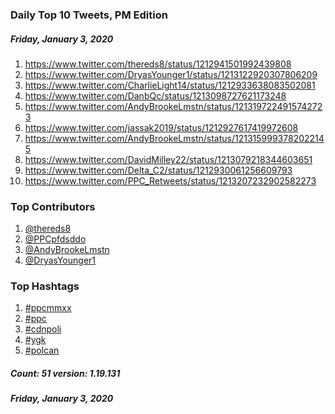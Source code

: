 ### Daily Top 10 Tweets, PM Edition
##### Friday, January 3, 2020
 1) https://www.twitter.com/thereds8/status/1212941501992439808
 2) https://www.twitter.com/DryasYounger1/status/1213122920307806209
 3) https://www.twitter.com/CharlieLight14/status/1212933638083502081
 4) https://www.twitter.com/DanbQc/status/1213098727621173248
 5) https://www.twitter.com/AndyBrookeLmstn/status/1213197224915742723
 6) https://www.twitter.com/jassak2019/status/1212927617419972608
 7) https://www.twitter.com/AndyBrookeLmstn/status/1213159993782022145
 8) https://www.twitter.com/DavidMilley22/status/1213079218344603651
 9) https://www.twitter.com/Delta_C2/status/1212930061256609793
10) https://www.twitter.com/PPC_Retweets/status/1213207232902582273

### Top Contributors
  1) [@thereds8](https://www.twitter.com/thereds8)
  2) [@PPCpfdsddo](https://www.twitter.com/PPCpfdsddo)
  3) [@AndyBrookeLmstn](https://www.twitter.com/AndyBrookeLmstn)
  4) [@DryasYounger1](https://www.twitter.com/DryasYounger1)


### Top Hashtags

  1) [#ppcmmxx](https://www.twitter.com/hashtag/ppcmmxx)
  2) [#ppc](https://www.twitter.com/hashtag/ppc)
  3) [#cdnpoli](https://www.twitter.com/hashtag/cdnpoli)
  4) [#ygk](https://www.twitter.com/hashtag/ygk)
  5) [#polcan](https://www.twitter.com/hashtag/polcan)

##### Count: 51	version: 1.19.131
##### Friday, January 3, 2020

